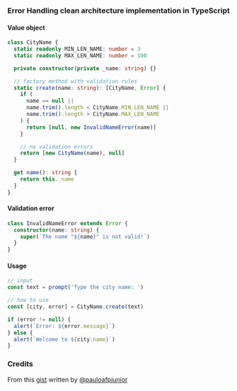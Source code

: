 ### Error Handling clean architecture implementation in TypeScript

#### Value object

```ts
class CityName {
  static readonly MIN_LEN_NAME: number = 3
  static readonly MAX_LEN_NAME: number = 100

  private constructor(private _name: string) {}

  // factory method with validation rules
  static create(name: string): [CityName, Error] {
    if (
      name == null ||
      name.trim().length < CityName.MIN_LEN_NAME ||
      name.trim().length > CityName.MAX_LEN_NAME
    ) {
      return [null, new InvalidNameError(name)]
    }

    // no validation errors
    return [new CityName(name), null]
  }

  get name(): string {
    return this._name
  }
}
```

#### Validation error

```ts
class InvalidNameError extends Error {
  constructor(name: string) {
    super(`The name "${name}" is not valid!`)
  }
}
```

#### Usage

```ts
// input
const text = prompt('Type the city name: ')

// how to use
const [city, error] = CityName.create(text)

if (error != null) {
  alert(`Error: ${error.message}`)
} else {
  alert(`Welcome to ${city.name}`)
}
```

### Credits

From this [gist](https://gist.github.com/pauloafpjunior/053375a6821d7e305a31d13d0b12345c) written by [@pauloafpjunior](https://github.com/pauloafpjunior/)
